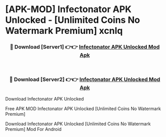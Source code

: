 # [APK-MOD] Infectonator APK Unlocked - [Unlimited Coins No Watermark Premium] xcnlq



<div align="center">
<h3>🔴 Download [Server1] 👉👉 <a href="https://momento.my/?title=Infectonator_APK_Unlocked">Infectonator APK Unlocked Mod Apk</a></h3><br>

<h3>🔴 Download [Server2] 👉👉 <a href="https://momento.my/?title=Infectonator_APK_Unlocked">Infectonator APK Unlocked Mod Apk</a></h3>
</div>



Download Infectonator APK Unlocked 

Free APK MOD Infectonator APK Unlocked [Unlimited Coins No Watermark Premium]

Download Infectonator APK Unlocked [Unlimited Coins No Watermark Premium] Mod For Android
